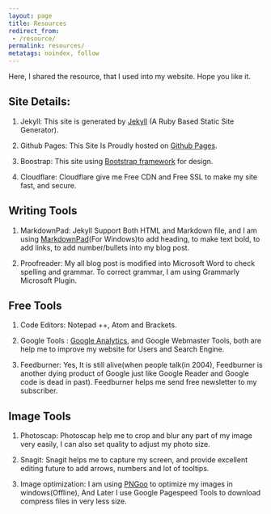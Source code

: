 ```yaml
---
layout: page
title: Resources
redirect_from:
 - /resource/
permalink: resources/
metatags: noindex, follow
---
```


Here, I shared the resource, that I used into my website. Hope you like it.

## Site Details: ##

1. Jekyll: This site is generated by <a href="http://jekyllrb.com" rel="nofollow" target="_blank">Jekyll</a> (A Ruby Based Static Site Generator).
 
2. Github Pages: This Site Is Proudly hosted on <a href="https://pages.github.com" rel="nofollow" target="_blank">Github Pages</a>.

3. Boostrap: This site using <a href="http://getbootstrap.com" rel="nofollow" target="_blank">Bootstrap framework</a> for design.

4. Cloudflare: Cloudflare give me Free CDN and Free SSL to make my site fast, and secure.

## Writing Tools ##

1. MarkdownPad: Jekyll Support Both HTML and Markdown file, and I am using <a href="http://markdownpad.com/" rel="nofollow" target="_blank">MarkdownPad</a>(For Windows)to add heading, to make text bold, to add links, to add number/bullets into my blog post.

2. Proofreader: My all blog post is modified into Microsoft Word to check spelling and grammar. To correct grammar, I am using Grammarly Microsoft Plugin.


## Free Tools ##

1. Code Editors: Notepad ++, Atom and Brackets.

2. Google Tools : <a href="/google/analytics/">Google Analytics</a>, and Google Webmaster Tools, both are help me to improve my website for Users and Search Engine.

3. Feedburner: Yes, It is still alive(when people talk(in 2004), Feedburner is another dying product of Google just like Google Reader and Google code is dead in past). Feedburner helps me send free newsletter to my subscriber.

## Image Tools ##

1. Photoscap: Photoscap help me to crop and blur any part of my image very easily, I can also set quality to adjust my photo size.

2. Snagit: Snagit helps me to capture my screen, and provide excellent editing future to add arrows, numbers and lot of tooltips.

3. Image optimization: I am using <a href="https://pngquant.org/ ">PNGoo</a> to optimize my images in windows(Offline), And Later I use Google Pagespeed Tools to download compress files in very less size.